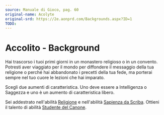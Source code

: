 ```yaml
---
source: Manuale di Gioco, pag. 60
original-name: Acolyte
original-srd: https://2e.aonprd.com/Backgrounds.aspx?ID=1
TODO:
---
```


# Accolito - Background

Hai trascorso i tuoi primi giorni in un monastero religioso o in un convento.
Potresti aver viaggiato per il mondo per diffondere il messaggio della tua
religione o perché hai abbandonato i precetti della tua fede, ma porterai sempre
nel tuo cuore le lezioni che hai imparato.

Scegli due aumenti di caratteristica. Uno deve essere a Intelligenza o Saggezza
e uno è un aumento di caratteristica libero.

Sei addestrato nell'abilità [Religione](/abilita/religione) e nell'abilità
[Sapienza da Scriba](/abilita/sapienza). Ottieni il talento di abilità
[Studente del Canone](/talenti/generici/studente-del-canone).
